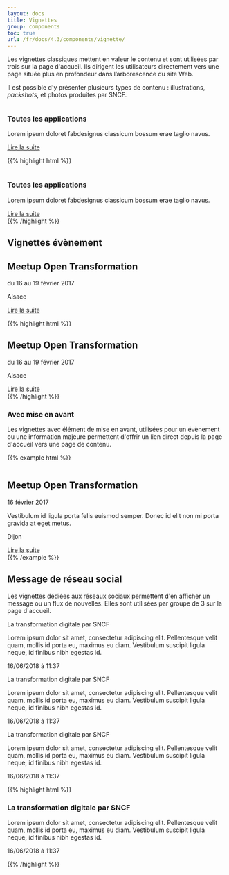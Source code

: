 ```yaml
---
layout: docs
title: Vignettes
group: components
toc: true
url: /fr/docs/4.3/components/vignette/
---
```


Les vignettes classiques mettent en valeur le contenu et sont utilisées par trois sur la page d'accueil. Ils dirigent les utilisateurs directement vers une page située plus en profondeur dans l’arborescence du site Web.

Il est possible d'y présenter plusieurs types de contenu : illustrations, _packshots_, et photos produites par SNCF.

<div class="bd-example">
<div class="row">
<div class="col-sm-4">
  <img alt=""  class="w-100 mb-4 rounded" src="https://dummyimage.com/240x158/333/fff" />
  <div>
    <h3 class="mb-2">Toutes les applications</h3>
    <p class="mb-3">Lorem ipsum doloret fabdesignus classicum bossum erae taglio navus.</p>
    <a href="#" class="btn btn-link">Lire la suite <i class="icons-arrow-next icons-size-x5 ml-2" aria-hidden="true"></i></a>
  </div>
</div>
</div>
</div>

{{% highlight html %}}
<div>
  <img alt=""  class="w-100 mb-4 rounded" src="https://dummyimage.com/240x158/000/fff" />
  <div>
    <h3 class="mb-2">Toutes les applications</h3>
    <p class="mb-3">Lorem ipsum doloret fabdesignus classicum bossum erae taglio navus.</p>
    <a href="#" class="btn btn-link">Lire la suite <i class="icons-arrow-next icons-size-x5 ml-2" aria-hidden="true"></i></a>
  </div>
</div>
{{% /highlight %}}

## Vignettes évènement
<div class="bd-example bg-light">
<div class="row">
  <div class="col-12 col-md-4">
    <div class="p-5 vignette-bg d-flex flex-column">
      <h2 class="display-2">Meetup Open Transformation</h2>
      <p class="order-0 mb-1 text-sm text-uppercase">du 16 au 19 février 2017</p>
      <p class="mb-3"><i class="icons-localisation-pin"></i> Alsace</p>
      <a href="#" class="btn btn-link">Lire la suite <i class="icons-arrow-next icons-size-x5 ml-2" aria-hidden="true"></i></a>
    </div>
  </div>
</div>
</div>

{{% highlight html %}}
<div class="row">
  <div class="col-12 col-md-4">
    <div class="p-5 vignette-bg d-flex flex-column">
      <h2 class="display-2">Meetup Open Transformation</h2>
      <p class="order-0 mb-1 text-sm text-uppercase">du 16 au 19 février 2017</p>
      <p class="mb-3"><i class="icons-localisation-pin"></i> Alsace</p>
      <a href="#" class="btn btn-link">Lire la suite <i class="icons-arrow-next icons-size-x5 ml-2" aria-hidden="true"></i></a>
    </div>
  </div>
</div>
{{% /highlight %}}

### Avec mise en avant

Les vignettes avec élément de mise en avant, utilisées pour un évènement ou une information majeure permettent d'offrir un lien direct depuis la page d'accueil vers une page de contenu.

{{% example html %}}
<div class="row">
  <div class="col-12 col-md-6">
    <img alt=""  class="w-100" src="https://dummyimage.com/640x383/000/fff" />
  </div>
  <div class="col-12 col-md-6">
    <div class="gy-md-5 gr-md-5 d-flex flex-column">
      <h2 class="order-1 display-2">Meetup Open Transformation</h2>
      <p class="order-0 text-sm text-uppercase">16 février 2017</p>
      <p class="order-2 mb-3">Vestibulum id ligula porta felis euismod semper. Donec id elit non mi porta gravida at eget metus.</p>
      <p class="order-3 mb-3">Dijon</p>
      <a href="#" class="order-4 btn btn-link">Lire la suite <i class="icons-arrow-next icons-size-x5 ml-2" aria-hidden="true"></i></a>
    </div>
  </div>
</div>
{{% /example %}}

## Message de réseau social

Les vignettes dédiées aux réseaux sociaux permettent d'en afficher un message ou un flux de nouvelles. Elles sont utilisées par groupe de 3 sur la page d'accueil.

<div class="bd-example bg-light">
<div class="row">
    <div class="col-12 col-md-4">
        <div class="p-5 vignette-bg">
            <div class="h3 text-sm text-uppercase text-primary font-weight-medium">La transformation digitale par SNCF</div>
            <p class="mb-3">Lorem ipsum dolor sit amet, consectetur adipiscing elit. Pellentesque velit quam, mollis id porta eu, maximus eu diam. Vestibulum suscipit ligula neque, id finibus nibh egestas id.</p>
            <p class="mb-0"><i class="icons-twitter mr-2" aria-hidden="true"></i> 16/06/2018 à 11:37</p>
        </div>
    </div>
    <div class="col-12 col-md-4">
        <div class="p-5 vignette-bg">
            <div class="h3 text-sm text-uppercase text-primary font-weight-medium">La transformation digitale par SNCF</div>
            <p class="mb-3">Lorem ipsum dolor sit amet, consectetur adipiscing elit. Pellentesque velit quam, mollis id porta eu, maximus eu diam. Vestibulum suscipit ligula neque, id finibus nibh egestas id.</p>
            <p class="mb-0"><i class="icons-twitter mr-2" aria-hidden="true"></i> 16/06/2018 à 11:37</p>
        </div>
    </div>
    <div class="col-12 col-md-4">
        <div class="p-5 vignette-bg">
          <div class="h3 text-sm text-uppercase text-primary font-weight-medium">La transformation digitale par SNCF</div>
          <p class="mb-3">Lorem ipsum dolor sit amet, consectetur adipiscing elit. Pellentesque velit quam, mollis id porta eu, maximus eu diam. Vestibulum suscipit ligula neque, id finibus nibh egestas id.</p>
          <p class="mb-0"><i class="icons-twitter mr-2" aria-hidden="true"></i> 16/06/2018 à 11:37</p>
        </div>
    </div>
</div>
</div>

{{% highlight html %}}
<div class="row">
  <div class="col-12 col-md-4">
    <div class="p-5 vignette-bg">
      <h3 class="text-sm text-uppercase text-primary font-weight-medium">La transformation digitale par SNCF</h3>
      <p class="mb-3">Lorem ipsum dolor sit amet, consectetur adipiscing elit. Pellentesque velit quam, mollis id porta eu, maximus eu diam. Vestibulum suscipit ligula neque, id finibus nibh egestas id.</p>
      <p class="mb-0"><i class="icons-twitter mr-2" aria-hidden="true"></i> 16/06/2018 à 11:37</p>
    </div>
  </div>
</div>
{{% /highlight %}}

